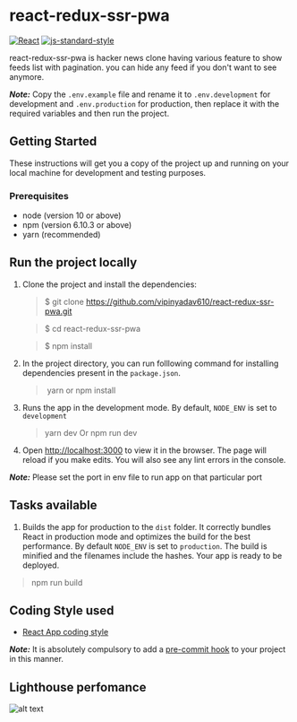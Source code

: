 # react-redux-ssr-pwa

[![React](https://img.shields.io/badge/dynamic/json?style=flat&colorB=DF01D7&label=React&prefix=v&query=dependencies.react&logo=react&url=https%3A%2F%2Fraw.githubusercontent.com%2FSoFriendly%2Fyac-mobile%2FReleaseBranch%2Fpackage.json%3Ftoken%3DACCU4SJ6TGYZYKMWFCRNEQS5MYKTG)](https://reactjs.org/)
[![js-standard-style](https://img.shields.io/badge/code%20style-standard-brightgreen.svg?style=flat&colorB=398339)](http://standardjs.com/)

react-redux-ssr-pwa is hacker news clone having various feature to show feeds list with pagination.
you can hide any feed if you don't want to see anymore.

**_Note:_** Copy the `.env.example` file and rename it to `.env.development` for development and `.env.production` for production, then replace it with the required variables and then run the project.

## Getting Started

These instructions will get you a copy of the project up and running on your local machine for development and testing purposes.

### Prerequisites

- node (version 10 or above)
- npm (version 6.10.3 or above)
- yarn (recommended)

## Run the project locally

1. Clone the project and install the dependencies:

   > \$ git clone https://github.com/vipinyadav610/react-redux-ssr-pwa.git

   > \$ cd react-redux-ssr-pwa

   > \$ npm install

2. In the project directory, you can run folllowing command for installing dependencies present in the `package.json`.

   > ​ yarn or npm install

3. Runs the app in the development mode. By default, `NODE_ENV` is set to `development`

   > yarn dev Or npm run dev

4. Open [http://localhost:3000](http://localhost:3000) to view it in the browser. The page will reload if you make edits. You will also see any lint errors in the console.

**_Note:_** Please set the port in env file to run app on that particular port

## Tasks available

1. Builds the app for production to the `dist` folder. It correctly bundles React in production mode and optimizes the build for the best performance. By default `NODE_ENV` is set to `production`. The build is minified and the filenames include the hashes. Your app is ready to be deployed.

> npm run build

## Coding Style used

- [React App coding style](https://www.npmjs.com/package/eslint-config-react-app/)

**_Note:_** It is absolutely compulsory to add a [pre-commit hook](https://prettier.io/docs/en/precommit.html) to your project in this manner.

## Lighthouse perfomance

![alt text](https://github.com/vipinyadav610/react-redux-ssr-pwa/lighthouse.jpg?raw=true)
